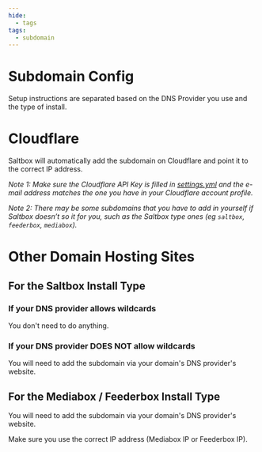 ```yaml
---
hide:
  - tags
tags:
  - subdomain
---
```


# Subdomain Config

Setup instructions are separated based on the DNS Provider you use and the type of install.

# Cloudflare

Saltbox will automatically add the subdomain on Cloudflare and point it to the correct IP address.

_Note 1: Make sure the Cloudflare API Key is filled in [settings.yml](accounts.md) and the e-mail address matches the one you have in your Cloudflare account profile._

_Note 2: There may be some subdomains that you have to add in yourself if Saltbox doesn’t so it for you, such as the Saltbox type ones (eg `saltbox`, `feederbox`, `mediabox`)._

# Other Domain Hosting Sites

## For the Saltbox Install Type

### If your DNS provider allows wildcards

You don't need to do anything.

### If your DNS provider DOES NOT allow wildcards

You will need to add the subdomain via your domain's DNS provider's website.

## For the Mediabox / Feederbox Install Type

You will need to add the subdomain via your domain's DNS provider's website.

Make sure you use the correct IP address (Mediabox IP or Feederbox IP).
